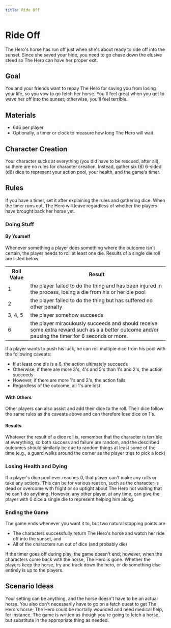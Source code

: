 ```yaml
---
title: Ride Off
---
```


# Ride Off

<!-- Summary or important notes -->

The Hero's horse has run off just when she's about ready to ride off into the
sunset. Since she saved your hide, you need to go chase down the elusive steed
so The Hero can have her proper exit.

## Goal

<!-- Goal of the game -->

You and your friends want to repay The Hero for saving you from losing your
life, so you vow to go fetch her horse. You'll feel great when you get to wave
her off into the sunset; otherwise, you'll feel terrible.

## Materials

<!-- Materials required to play the game -->

* 6d6 per player
* Optionally, a timer or clock to measure how long The Hero will wait

## Character Creation

<!-- Rules of character creation -->

Your character sucks at everything (you did have to be rescued, after all), so
there are no rules for character creation. Instead, gather six (6) 6-sided (d6)
dice to represent your action pool, your health, and the game's timer.

## Rules

<!-- Rules not covered by character creation -->

If you have a timer, set it after explaining the rules and gathering dice. When
the timer runs out, The Hero will leave regardless of whether the players have
brought back her horse yet.

### Doing Stuff

#### By Yourself

Whenever something a player does something where the outcome isn't certain, the
player needs to roll at least one die. Results of a single die roll are listed
below

<table>
  <tr>
    <th>Roll Value</th>
    <th>Result</th>
  </tr>
  <tr>
    <td>1</td>
    <td>the player failed to do the thing and has been injured in the process, losing a die from his or her die pool</td>
  </tr>
  <tr>
    <td>2</td>
    <td>the player failed to do the thing but has suffered no other penalty</td>
  </tr>
  <tr>
    <td>3, 4, 5</td>
    <td>the player somehow succeeds</td>
  </tr>
  <tr>
    <td>6</td>
    <td>the player miraculously succeeds and should receive some extra reward such as a a better outcome and/or pausing the timer for 6 seconds or more.</td>
  </tr>
</table>

If a player wants to push his luck, he can roll multiple dice from his pool with
the following caveats:

* If at least one die is a 6, the action ultimately succeeds
* Otherwise, if there are more 3's, 4's and 5's than 1's and 2's, the action
  succeeds
* However, if there are more 1's and 2's, the action fails
* Regardless of the outcome, all 1's are lost

#### With Others

Other players can also assist and add their dice to the roll. Their dice follow
the same rules as the caveats above and can therefore lose dice on 1's.

#### Results

Whatever the result of a dice roll is, remember that the character is terrible
at everything, so both success and failure are random, and the described
outcomes should similarly be due to random things at least some of the time
(e.g., a guard walks around the corner as the player tries to pick a lock)

### Losing Health and Dying

If a player's dice pool ever reaches 0, that player can't make any rolls or take
any actions. This can be for various reason, such as the character is dead or
overcome with fright or so uptight about The Hero not waiting that he can't do
anything. However, any other player, at any time, can give the player with 0
dice a single die to represent helping him along.

### Ending the Game

The game ends whenever you want it to, but two natural stopping points are

* The characters successfully return The Hero's horse and watch her ride off
  into the sunset, and
* All of the characters run out of dice (and probably die)

If the timer goes off during play, the game doesn't end; however, when the
characters come back with the horse, The Hero is gone. Whether the players keep
the horse, try and track down the hero, or do something else entirely is up to
the players.

## Scenario Ideas

<!-- Ideas for the GM or group to make a story -->

Your setting can be anything, and the horse doesn't have to be an actual horse.
You also don't necessarily have to go on a fetch quest to get The Hero's horse;
The Hero could be mortally wounded and need medical help, for instance. The game
is written as though you're going to fetch a horse, but substitute in the
appropriate thing as needed.
